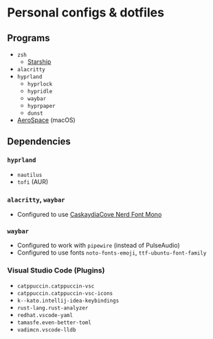 # Personal configs & dotfiles

## Programs

- `zsh`
  - [Starship](https://starship.rs/)
- `alacritty`
- `hyprland`
  - `hyprlock`
  - `hypridle`
  - `waybar`
  - `hyprpaper`
  - `dunst`
- [AeroSpace](https://github.com/nikitabobko/AeroSpace) (macOS)

## Dependencies

### `hyprland`
- `nautilus`
- `tofi` (AUR)

### `alacritty`, `waybar`
- Configured to use [CaskaydiaCove Nerd Font Mono](https://www.nerdfonts.com/font-downloads)

### `waybar`
- Configured to work with `pipewire` (instead of PulseAudio)
- Configured to use fonts `noto-fonts-emoji`, `ttf-ubuntu-font-family`

### Visual Studio Code (Plugins)
- `catppuccin.catppuccin-vsc`
- `catppuccin.catppuccin-vsc-icons`
- `k--kato.intellij-idea-keybindings`
- `rust-lang.rust-analyzer`
- `redhat.vscode-yaml`
- `tamasfe.even-better-toml`
- `vadimcn.vscode-lldb`

